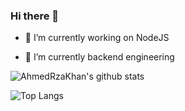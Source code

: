 ### Hi there 👋

- 🔭 I’m currently working on NodeJS

- 🌱 I’m currently backend engineering

![AhmedRzaKhan's github stats](https://github-readme-stats.vercel.app/api?username=ahmedrzakhan&count_private=true&show_icons=true&theme=ayu-mirage)

![Top Langs](https://github-readme-stats.vercel.app/api/top-langs/?username=ahmedrzakhan&theme=ayu-mirage&layout=compact)
